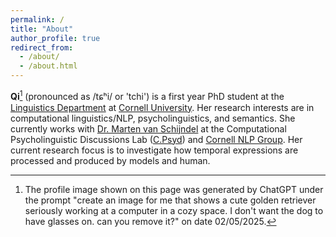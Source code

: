 ```yaml
---
permalink: /
title: "About"
author_profile: true
redirect_from: 
  - /about/
  - /about.html
---
```


**Qi**[^1] (pronounced as /tɕʰi/ or 'tchi') is a first year PhD student at the [Linguistics Department](https://linguistics.cornell.edu/) at [Cornell University](https://www.cornell.edu/). Her research interests are in computational linguistics/NLP, psycholinguistics, and semantics. She currently works with [Dr. Marten van Schijndel](https://vansky.github.io/) at the Computational Psycholinguistic Discussions Lab ([C.Psyd](https://c-psyd.github.io/)) and [Cornell NLP Group](https://nlp.cornell.edu/). Her current research focus is to investigate how temporal expressions are processed and produced by models and human.

[^1]: The profile image shown on this page was generated by ChatGPT under the prompt "create an image for me that shows a cute golden retriever seriously working at a computer in a cozy space. I don't want the dog to have glasses on. can you remove it?" on date 02/05/2025.
